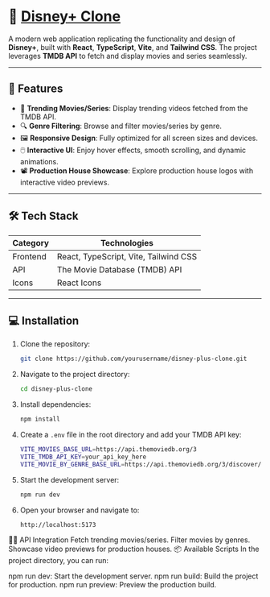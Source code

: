 # 🌟 [Disney+ Clone](https://disney-stars.netlify.app/)

A modern web application replicating the functionality and design of **Disney+**, built with **React**, **TypeScript**, **Vite**, and **Tailwind CSS**. The project leverages **TMDB API** to fetch and display movies and series seamlessly.  

---

## 🚀 **Features**

- 🎥 **Trending Movies/Series**: Display trending videos fetched from the TMDB API.
- 🔍 **Genre Filtering**: Browse and filter movies/series by genre.
- 🖼️ **Responsive Design**: Fully optimized for all screen sizes and devices.
- 🖱️ **Interactive UI**: Enjoy hover effects, smooth scrolling, and dynamic animations.
- 📽️ **Production House Showcase**: Explore production house logos with interactive video previews.

---

## 🛠️ **Tech Stack**

| **Category**   | **Technologies**                           |
|----------------|-------------------------------------------|
| Frontend       | React, TypeScript, Vite, Tailwind CSS     |
| API            | The Movie Database (TMDB) API             |
| Icons          | React Icons                               |

---

## 💻 **Installation**

1. Clone the repository:

   ```bash
   git clone https://github.com/yourusername/disney-plus-clone.git
4. Navigate to the project directory:

   ```bash
   cd disney-plus-clone

5. Install dependencies:

   ```bash
   npm install

6. Create a `.env` file in the root directory and add your TMDB API key:

   ```bash
   VITE_MOVIES_BASE_URL=https://api.themoviedb.org/3
   VITE_TMDB_API_KEY=your_api_key_here
   VITE_MOVIE_BY_GENRE_BASE_URL=https://api.themoviedb.org/3/discover/movie

7. Start the development server:

   ```bash
   npm run dev

8. Open your browser and navigate to:

   ```bash
   http://localhost:5173

🧑‍💻 API Integration
Fetch trending movies/series.
Filter movies by genres.
Showcase video previews for production houses.
📦 Available Scripts
In the project directory, you can run:

npm run dev: Start the development server.
npm run build: Build the project for production.
npm run preview: Preview the production build.
